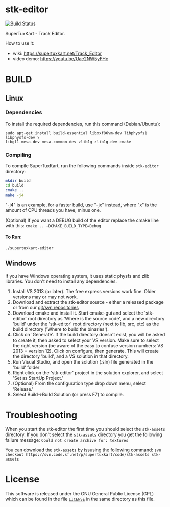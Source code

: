 # stk-editor
[![Build Status](https://travis-ci.org/supertuxkart/stk-editor.svg)](https://travis-ci.org/supertuxkart/stk-editor)

SuperTuxKart - Track Editor.

How to use it: 
- wiki: https://supertuxkart.net/Track_Editor
- video demo: https://youtu.be/Uae2NW5yFHc

# BUILD
## Linux
### Dependencies

To install the required dependencies, run this command (Debian/Ubuntu):

```
sudo apt-get install build-essential libxxf86vm-dev libphysfs1 libphysfs-dev \
libgl1-mesa-dev mesa-common-dev zlib1g zlib1g-dev cmake
```

### Compiling

To compile SuperTuxKart, run the following commands inside `stk-editor` directory:

```bash
mkdir build
cd build
cmake ..
make -j4
```

"-j4" is an example, for a faster build, use "-jx" instead, where "x" is the amount of CPU threads you have, minus one.

(Optional) If you want a DEBUG build of the editor replace the cmake line with this:
``` cmake .. -DCMAKE_BUILD_TYPE=Debug ```

#### To Run:
`./supertuxkart-editor`

## Windows

If you have Windows operating system, it uses static physfs and zlib libraries. You don't need to install any dependencies.

1. Install VS 2013 (or later). The free express versions work fine. Older versions may or may not work.
2. Download and extract the stk-editor source - either a released package or from our [git/svn repositories](http://supertuxkart.sourceforge.net/Source_control)
4. Download cmake and install it. Start cmake-gui and select the 'stk-editor' root directory as 'Where is the source code', and a new directory 'build' under the 'stk-editor' root directory (next to lib, src, etc) as the build directory ('Where to build the binaries').
5. Click on 'Generate'. If the build directory doesn't exist, you will be asked to create it, then asked to select your VS version. Make sure to select the right version (be aware of the easy to confuse version numbers: VS 2013 = version 12). Click on configure, then generate. This will create the directory 'build', and a VS solution in that directory.
6. Run Visual Studio, and open the solution (.sln) file generated in the 'build' folder
7. Right click on the 'stk-editor' project in the solution explorer, and select 'Set as StartUp Project.'
8. (Optional) From the configuration type drop down menu, select 'Release.'
9. Select Build->Build Solution (or press F7) to compile.

# Troubleshooting
When you start the stk-editor the first time you should select the `stk-assets` directory.
If you don't select the [`stk-assets`](https://supertuxkart.net/Source_control) directory you get the following failure message:
``` Could not create archive for: textures ```

You can download the `stk-assets` by issusing the following command:
``` svn checkout https://svn.code.sf.net/p/supertuxkart/code/stk-assets stk-assets ```

# License
This software is released under the GNU General Public License (GPL) which
can be found in the file [`LICENSE`](LICENSE) in the same directory as this file.
